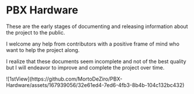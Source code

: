 <!DOCTYPE html>
<html lang="en">
<head>
    <meta charset="UTF-8">
    <meta name="viewport" content="width=device-width, initial-scale=1.0">
  
</head>
<body>
    <h1>PBX Hardware</h1>
    <p>These are the early stages of documenting and releasing information about the project to the public.</p>
    <p>I welcome any help from contributors with a positive frame of mind who want to help the project along.</p>
    <p>I realize that these documents seem incomplete and not of the best quality but I will endeavor to improve and complete the project over time.</p>
![1stView](https://github.com/MortoDeZiro/PBX-Hardware/assets/167939056/32e61ed4-7ed6-4fb3-8b4b-104c132bc432)

</body>
</html>
